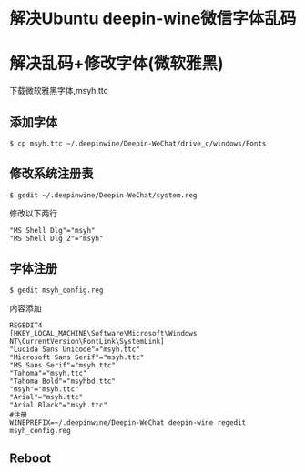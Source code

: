 # 解决Ubuntu deepin-wine微信字体乱码




# 解决乱码+修改字体(微软雅黑)

下载微软雅黑字体,msyh.ttc



## 添加字体

```shell
$ cp msyh.ttc ~/.deepinwine/Deepin-WeChat/drive_c/windows/Fonts
```



## 修改系统注册表

```shell
$ gedit ~/.deepinwine/Deepin-WeChat/system.reg
```

修改以下两行

```
"MS Shell Dlg"="msyh"
"MS Shell Dlg 2"="msyh"
```



## 字体注册

```shell
$ gedit msyh_config.reg
```

内容添加

```
REGEDIT4
[HKEY_LOCAL_MACHINE\Software\Microsoft\Windows NT\CurrentVersion\FontLink\SystemLink]
"Lucida Sans Unicode"="msyh.ttc"
"Microsoft Sans Serif"="msyh.ttc"
"MS Sans Serif"="msyh.ttc"
"Tahoma"="msyh.ttc"
"Tahoma Bold"="msyhbd.ttc"
"msyh"="msyh.ttc"
"Arial"="msyh.ttc"
"Arial Black"="msyh.ttc"
#注册
WINEPREFIX=~/.deepinwine/Deepin-WeChat deepin-wine regedit msyh_config.reg
```



## Reboot
